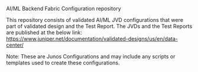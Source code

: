 AI/ML Backend Fabric Configuration repository

This repository consists of validated AI/ML JVD configurations that were part of validated design and the Test Report.
The JVDs and the Test Reports are published at the below link:
https://www.juniper.net/documentation/validated-designs/us/en/data-center/

Note: These are Junos Configurations and may include any scripts or templates used to create these configurations.
